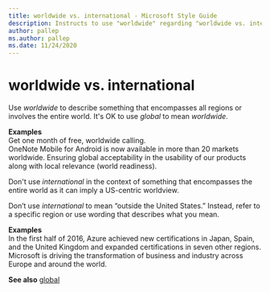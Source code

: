 ```yaml
---
title: worldwide vs. international - Microsoft Style Guide
description: Instructs to use "worldwide" regarding "worldwide vs. international" to describe something that encompasses all regions or involves the entire world.
author: pallep
ms.author: pallep
ms.date: 11/24/2020
---
```


# worldwide vs. international

Use *worldwide* to describe something that encompasses all regions or involves the entire world. It's OK to use *global* to mean *worldwide*. 

**Examples**  
Get one month of free, worldwide calling.   
OneNote Mobile for Android is now available in more than 20 markets worldwide.
Ensuring global acceptability in the usability of our products along with local relevance (world readiness). 


Don't use *international* in the context of something that encompasses the entire world as it can imply a US-centric worldview. 

Don’t use *international* to mean “outside the United States.” Instead, refer to a specific region or use wording that describes what you mean.

**Examples**  
In
the first half of 2016, Azure achieved new certifications in Japan,
Spain, and the United Kingdom and expanded certifications in seven other
regions.
Microsoft is driving the transformation of business and industry across Europe and around the world.

**See also** [global](~/a-z-word-list-term-collections/g/global.md)
